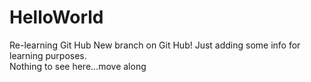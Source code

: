# HelloWorld
Re-learning Git Hub
New branch on Git Hub!  Just adding some info for learning purposes.  
Nothing to see here...move along
